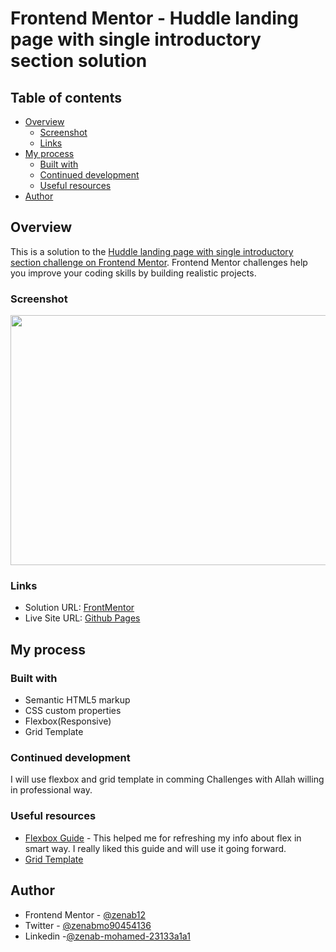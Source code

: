 # Frontend Mentor - Huddle landing page with single introductory section solution


## Table of contents

- [Overview](#overview)
  - [Screenshot](#screenshot)
  - [Links](#links)
- [My process](#my-process)
  - [Built with](#built-with)
  - [Continued development](#continued-development)
  - [Useful resources](#useful-resources)
- [Author](#author)


## Overview

This is a solution to the [Huddle landing page with single introductory section challenge on Frontend Mentor](https://www.frontendmentor.io/challenges/huddle-landing-page-with-a-single-introductory-section-B_2Wvxgi0). Frontend Mentor challenges help you improve your coding skills by building realistic projects. 

### Screenshot
<p align="center">
<img src="https://user-images.githubusercontent.com/78083890/174648672-2d4c6ca5-e20b-434a-8254-2eaf18807d46.png" width="600" height="400">
</p>

### Links

- Solution URL: [FrontMentor](https://www.frontendmentor.io/solutions/responsive-handlelandingpage-kzyXnFgkWq)
- Live Site URL: [Github Pages](https://zenab12.github.io/Handle-Landing-page/)

## My process

### Built with

- Semantic HTML5 markup
- CSS custom properties
- Flexbox(Responsive)
- Grid Template


### Continued development
I will use flexbox and grid template in comming Challenges with Allah willing  in professional way.


### Useful resources

- [Flexbox Guide](https://css-tricks.com/snippets/css/a-guide-to-flexbox/) - This helped me for refreshing my info about flex in smart way. I really liked this guide and will use it going forward.
- [Grid Template](https://css-tricks.com/snippets/css/complete-guide-grid/)

## Author

- Frontend Mentor - [@zenab12](https://www.frontendmentor.io/profile/zenab12)
- Twitter - [@zenabmo90454136](https://twitter.com/zenabmo90454136)
- Linkedin -[@zenab-mohamed-23133a1a1](https://www.linkedin.com/in/zenab-mohamed-23133a1a1/)
